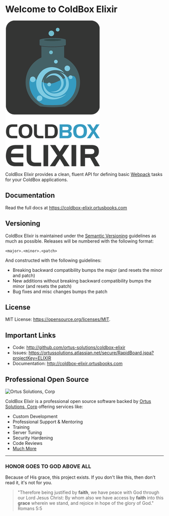 # Welcome to ColdBox Elixir

![Elixir Logo](elixirLogo300.png)

ColdBox Elixir provides a clean, fluent API for defining basic [Webpack](http://webpack.js.org/) tasks for your ColdBox applications.

## Documentation

Read the full docs at https://coldbox-elixir.ortusbooks.com

## Versioning

ColdBox Elixir is maintained under the [Semantic Versioning](http://semver.org) guidelines as much as possible. Releases will be numbered with the following format:

```
<major>.<minor>.<patch>
```

And constructed with the following guidelines:

* Breaking backward compatibility bumps the major \(and resets the minor and patch\)
* New additions without breaking backward compatibility bumps the minor \(and resets the patch\)
* Bug fixes and misc changes bumps the patch

## License

MIT License: [https:\/\/opensource.org\/licenses\/MIT](https://opensource.org/licenses/MIT).

## Important Links

* Code: [http:\/\/github.com\/ortus-solutions\/coldbox-elixir](http://github.com/ortus-solutions/coldbox-elixir)
* Issues: [https:\/\/ortussolutions.atlassian.net\/secure\/RapidBoard.jspa?projectKey=ELIXIR](https://ortussolutions.atlassian.net/secure/RapidBoard.jspa?projectKey=ELIXIR)
* Documentation: [http:\/\/coldbox-elixir.ortusbooks.com](http://coldbox-elixir.ortusbooks.com)

## Professional Open Source

![Ortus Solutions, Corp](images/ortussolutions_button.png)

ColdBox Elixir is a professional open source software backed by [Ortus Solutions, Corp](http://www.ortussolutions.com/services) offering services like:

* Custom Development
* Professional Support & Mentoring
* Training
* Server Tuning
* Security Hardening
* Code Reviews
* [Much More](http://www.ortussolutions.com/services)

---

### HONOR GOES TO GOD ABOVE ALL

Because of His grace, this project exists. If you don't like this, then don't read it, it's not for you.

> "Therefore being justified by **faith**, we have peace with God through our Lord Jesus Christ:
> By whom also we have access by **faith** into this **grace** wherein we stand, and rejoice in hope of the glory of God." Romans 5:5
